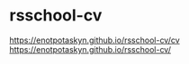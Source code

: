 # rsschool-cv
https://enotpotaskyn.github.io/rsschool-cv/cv
https://enotpotaskyn.github.io/rsschool-cv/
